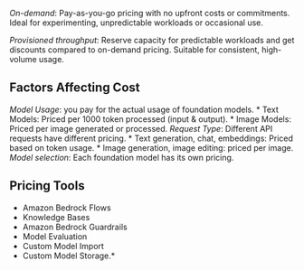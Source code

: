 *On-demand*: Pay-as-you-go pricing with no upfront costs or commitments. Ideal for experimenting, unpredictable workloads or occasional use.

*Provisioned throughput*: Reserve capacity for predictable workloads and get discounts compared to on-demand pricing. Suitable for consistent, high-volume usage.

## Factors Affecting Cost
*Model Usage*: you pay for the actual usage of foundation models.
	* Text Models: Priced per 1000 token processed (input & output).
	* Image Models: Priced per image generated or processed.
*Request Type*: Different API requests have different pricing. 
	* Text generation, chat, embeddings: Priced based on token usage.
	* Image generation, image editing: priced per image.
*Model selection*: Each foundation model has its own pricing.
<!--ID: 1751564205141-->


## Pricing Tools
* Amazon Bedrock Flows
* Knowledge Bases
* Amazon Bedrock Guardrails
* Model Evaluation
* Custom Model Import
* Custom Model Storage.*
<!--ID: 1751564205224-->


